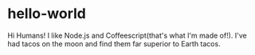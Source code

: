 # hello-world
Hi Humans!
I like Node.js and Coffeescript(that's what I'm made of!).
I've had tacos on the moon and find them far superior to Earth tacos.


